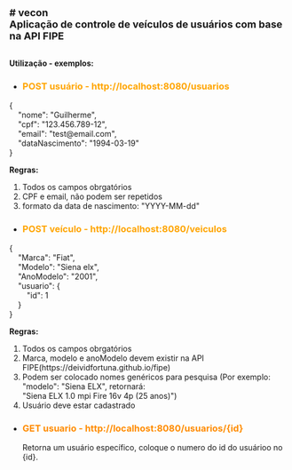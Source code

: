 <h1><strong><span style="font-size:18px"># vecon<br />
Aplica&ccedil;&atilde;o de controle de ve&iacute;culos de usu&aacute;rios com base na API FIPE</span></strong></h1>

<h2><strong><span style="font-size:14px">Utiliza&ccedil;&atilde;o - exemplos:</span></strong></h2>

<ul>
	<li>
	<h3><strong><span style="color:#FFA500">POST usu&aacute;rio - http://localhost:8080/usuarios</span></strong></h3>
	</li>
</ul>

<p>{<br />
&nbsp; &nbsp; &quot;nome&quot;: &quot;Guilherme&quot;,<br />
&nbsp; &nbsp; &quot;cpf&quot;: &quot;123.456.789-12&quot;,<br />
&nbsp; &nbsp; &quot;email&quot;: &quot;test@email.com&quot;,<br />
&nbsp; &nbsp; &quot;dataNascimento&quot;: &quot;1994-03-19&quot;<br />
}</p>

<p><strong>Regras:</strong></p>

<ol>
	<li>Todos os campos obrgat&oacute;rios</li>
	<li>CPF e email, n&atilde;o podem ser repetidos</li>
	<li>formato da data de nascimento: &quot;YYYY-MM-dd&quot;</li>
</ol>

<ul>
	<li>
	<h3><strong><span style="color:#FFA500">POST ve&iacute;culo -&nbsp;http://localhost:8080/veiculos</span></strong></h3>
	</li>
</ul>

<p>{<br />
&nbsp; &nbsp; &quot;Marca&quot;: &quot;Fiat&quot;,<br />
&nbsp; &nbsp; &quot;Modelo&quot;: &quot;Siena elx&quot;,<br />
&nbsp; &nbsp; &quot;AnoModelo&quot;: &quot;2001&quot;,<br />
&nbsp; &nbsp; &quot;usuario&quot;: {<br />
&nbsp; &nbsp; &nbsp; &nbsp; &quot;id&quot;: 1<br />
&nbsp; &nbsp; }<br />
}</p>

<p><strong>Regras:</strong></p>

<ol>
	<li>Todos os campos obrgat&oacute;rios</li>
	<li>Marca, modelo e anoModelo devem existir na API FIPE(https://deividfortuna.github.io/fipe)</li>
	<li>Podem ser colocado nomes gen&eacute;ricos para pesquisa (Por exemplo: &quot;modelo&quot;: &quot;Siena ELX&quot;, retornar&aacute;: &quot;Siena&nbsp;ELX&nbsp;1.0&nbsp;mpi&nbsp;Fire&nbsp;16v&nbsp;4p&nbsp;(25&nbsp;anos)&quot;)</li>
	<li>Usu&aacute;rio deve estar cadastrado</li>
</ol>

<ul>
	<li>
	<h3><strong><span style="color:#FF8C00">GET usuario -&nbsp;http://localhost:8080/usuarios/{id}</span></strong></h3>
	Retorna um usu&aacute;rio espec&iacute;fico, coloque o numero do id do usu&aacute;rioo no {id}.</li>
</ul>
